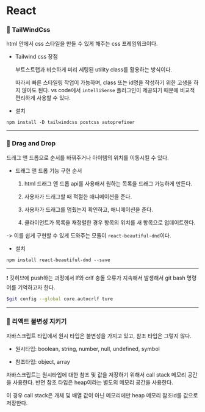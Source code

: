 # React

### 🔹 TailWindCss

html 안에서 css 스타일을 만들 수 있게 해주는 css 프레임워크이다.

- Tailwind css 장점

  부트스트랩과 비슷하게 미리 세팅된 utility class를 활용하는 방식이다.

  따라서 빠른 스타일링 작업이 가능하며, class 또는 id명을 작성하기 위한 고생을 하지 않아도 된다. vs code에서 `intelliSense` 플러그인이 제공되기 때문에 비교적 편리하게 사용할 수 있다.

- 설치

```shell
npm install -D tailwindcss postcss autoprefixer
```

---

### 🔹 Drag and Drop

드래그 앤 드롭으로 순서를 바꿔주거나 아이템의 위치를 이동시킬 수 있다.

- 드래그 앤 드롭 기능 구현 순서

  1. html 드래그 앤 드롭 api를 사용해서 원하는 목록을 드래그 가능하게 만든다.

  2. 사용자가 드래그할 때 적절한 애니메이션을 준다.

  3. 사용자가 드래그를 멈췄는지 확인하고, 애니메이션을 준다.

  4. 클라이언트가 목록을 재정렬한 경우 항목의 위치를 새 항목으로 업데이트한다.

-> 이를 쉽게 구현할 수 있게 도와주는 모듈이 `react-beautiful-dnd`이다.

- 설치

```shell
npm install react-beautiful-dnd --save
```

---

❗ 깃허브에 push하는 과정에서 lf와 crlf 충돌 오류가 지속해서 발생해서 git bash 명령어를 기억하고자 한다.

```bash
$git config --global core.autocrlf ture
```

---

### 🔹 리액트 불변성 지키기

자바스크립트 타입에서 원시 타입은 불변성을 가지고 있고, 참조 타입은 그렇지 않다.

- 원시타입: boolean, string, number, null, undefined, symbol

- 참조타입: object, array

자바스크립트는 원시타입에 대한 참조 및 값을 저장하기 위해서 call stack 메모리 공간을 사용한다. 반면 참조 타입은 heap이라는 별도의 메모리 공간을 사용한다.

이 경우 call stack은 개체 및 배열 값이 아닌 메모리에만 heap 메모리 참조id를 값으로 저장한다.
